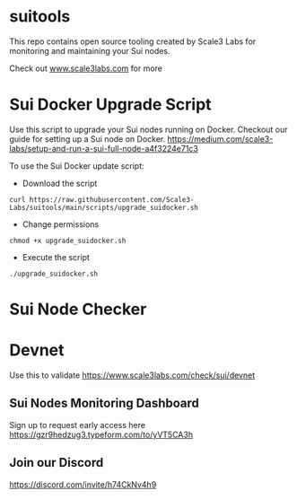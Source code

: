 # suitools

This repo contains open source tooling created by Scale3 Labs for monitoring and maintaining your Sui nodes. 

Check out www.scale3labs.com for more

# Sui Docker Upgrade Script

Use this script to upgrade your Sui nodes running on Docker. Checkout our guide for setting up a Sui node on Docker. https://medium.com/scale3-labs/setup-and-run-a-sui-full-node-a4f3224e71c3

To use the Sui Docker update script:

- Download the script

```script
curl https://raw.githubusercontent.com/Scale3-Labs/suitools/main/scripts/upgrade_suidocker.sh 
```

- Change permissions
```
chmod +x upgrade_suidocker.sh
```
- Execute the script
```
./upgrade_suidocker.sh
```

# Sui Node Checker
# Devnet 
Use this to validate
https://www.scale3labs.com/check/sui/devnet

## Sui Nodes Monitoring Dashboard
Sign up to request early access here https://gzr9hedzug3.typeform.com/to/yVT5CA3h

## Join our Discord 
https://discord.com/invite/h74CkNv4h9
